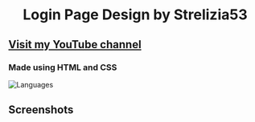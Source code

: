 <h1 align="center">Login Page Design by Strelizia53</h1>
<a href="https://www.youtube.com/@Strelizia53"><h2>Visit my YouTube channel</h2></a>

<h3>Made using HTML and CSS</h3>
<img src="https://skillicons.dev/icons?i=html,css" alt="Languages" />

<h2>Screenshots</h2>
